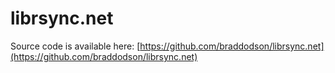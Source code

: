 # librsync.net

Source code is available here: [https://github.com/braddodson/librsync.net](https://github.com/braddodson/librsync.net)
